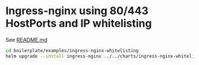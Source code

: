 # Ingress-nginx using 80/443 HostPorts and IP whitelisting

See [README.md](../../charts/ingress-nginx/README.md)

```bash
cd boilerplate/examples/ingress-nginx-whitelisting
helm upgrade --install ingress-nginx ../../charts/ingress-nginx-whitelisting --namespace default --values ./values-override.yaml
```